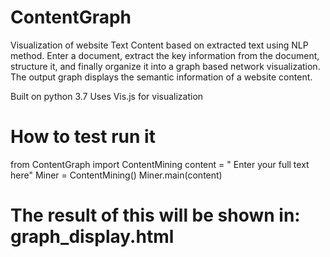 # ContentGraph


Visualization of website Text Content based on extracted text using NLP method. 
Enter a document, extract the key information from the document, structure it, and finally organize it into a graph based network visualization. 
The output graph displays the semantic information of a website content.

Built on python 3.7
Uses Vis.js for visualization

# How to test run it

from ContentGraph import ContentMining
content = " Enter your full text here"
Miner = ContentMining()
Miner.main(content)

# The result of this will be shown in: graph_display.html
